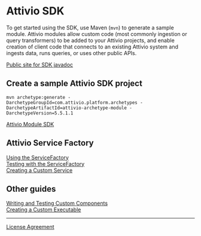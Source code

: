 # Attivio SDK
To get started using the SDK, use Maven (`mvn`) to generate a sample module. Attivio modules allow custom code (most commonly ingestion or query transformers) to be added to your Attivio projects, and enable creation of client code that connects to an existing Attivio system and ingests data, runs queries, or uses other public APIs.

[Public site for SDK javadoc](https://attivio.github.io/sdk-5.5-javadoc/index.html)

## Create a sample Attivio SDK project

    mvn archetype:generate -DarchetypeGroupId=com.attivio.platform.archetypes -DarchetypeArtifactId=attivio-archetype-module -DarchetypeVersion=5.5.1.1

[Attivio Module SDK](attivio_module_sdk.md)

## Attivio Service Factory

[Using the ServiceFactory](service_factory.md)  
[Testing with the ServiceFactory](testing_service_factory.md)  
[Creating a Custom Service](creating_a_custom_service.md)  

## Other guides

[Writing and Testing Custom Components](writing_and_testing_components.md)  
[Creating a Custom Executable](creating_a_custom_executable.md)

***
[License Agreement](license.md)
